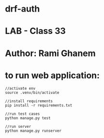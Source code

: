 # drf-auth
# LAB - Class 33
# Author: Rami Ghanem
# to run web application:

```
//activate env
source .venv/bin/activate

//install requirements
pip install -r requirements.txt

//run test cases
python manage.py test

//run server
python manage.py runserver
```